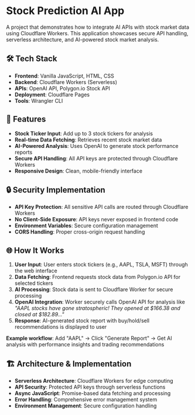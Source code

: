 # Stock Prediction AI App

A project that demonstrates how to integrate AI APIs with stock market data using Cloudflare Workers. This application showcases secure API handling, serverless architecture, and AI-powered stock market analysis.

## 🛠️ Tech Stack

- **Frontend**: Vanilla JavaScript, HTML, CSS
- **Backend**: Cloudflare Workers (Serverless)
- **APIs**: OpenAI API, Polygon.io Stock API
- **Deployment**: Cloudflare Pages
- **Tools**: Wrangler CLI

## 🚀 Features

- **Stock Ticker Input**: Add up to 3 stock tickers for analysis
- **Real-time Data Fetching**: Retrieves recent stock market data
- **AI-Powered Analysis**: Uses OpenAI to generate stock performance reports
- **Secure API Handling**: All API keys are protected through Cloudflare Workers
- **Responsive Design**: Clean, mobile-friendly interface

## 🔒 Security Implementation

- **API Key Protection**: All sensitive API calls are routed through Cloudflare Workers
- **No Client-Side Exposure**: API keys never exposed in frontend code
- **Environment Variables**: Secure configuration management
- **CORS Handling**: Proper cross-origin request handling

## 🌐 How It Works

1. **User Input**: User enters stock tickers (e.g., AAPL, TSLA, MSFT) through the web interface
2. **Data Fetching**: Frontend requests stock data from Polygon.io API for selected tickers
3. **AI Processing**: Stock data is sent to Cloudflare Worker for secure processing
4. **OpenAI Integration**: Worker securely calls OpenAI API for analysis like _"AAPL stocks have gone stratospheric! They opened at $166.38 and closed at $182.89..."_
5. **Response**: AI-generated stock report with buy/hold/sell recommendations is displayed to user

**Example workflow**: Add "AAPL" → Click "Generate Report" → Get AI analysis with performance insights and trading recommendations

## 🏗️ Architecture & Implementation

- **Serverless Architecture**: Cloudflare Workers for edge computing
- **API Security**: Protected API keys through serverless functions
- **Async JavaScript**: Promise-based data fetching and processing
- **Error Handling**: Comprehensive error management system
- **Environment Management**: Secure configuration handling
